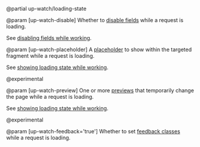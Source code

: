@partial up-watch/loading-state

@param [up-watch-disable]
  Whether to [disable fields](/disabling-forms) while a request is loading.

  See [disabling fields while working](/watch-options#disabling).

@param [up-watch-placeholder]
  A [placeholder](/placeholders) to show within the targeted fragment while a request is loading.

  See [showing loading state while working](/watch-options#loading-state).

  @experimental

@param [up-watch-preview]
  One or more [previews](/previews) that temporarily change the page while a request is loading.

  See [showing loading state while working](/watch-options#loading-state).

  @experimental

@param [up-watch-feedback='true']
  Whether to set [feedback classes](/feedback-classes) while a request is loading.
